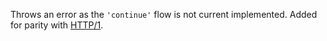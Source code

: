 <!-- YAML
added: v8.4.0
-->

Throws an error as the `'continue'` flow is not current implemented. Added for
parity with [HTTP/1]().


